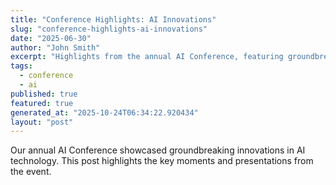 ```yaml
---
title: "Conference Highlights: AI Innovations"
slug: "conference-highlights-ai-innovations"
date: "2025-06-30"
author: "John Smith"
excerpt: "Highlights from the annual AI Conference, featuring groundbreaking innovations."
tags:
  - conference
  - ai
published: true
featured: true
generated_at: "2025-10-24T06:34:22.920434"
layout: "post"
---
```


Our annual AI Conference showcased groundbreaking innovations in AI technology. This post highlights the key moments and presentations from the event.